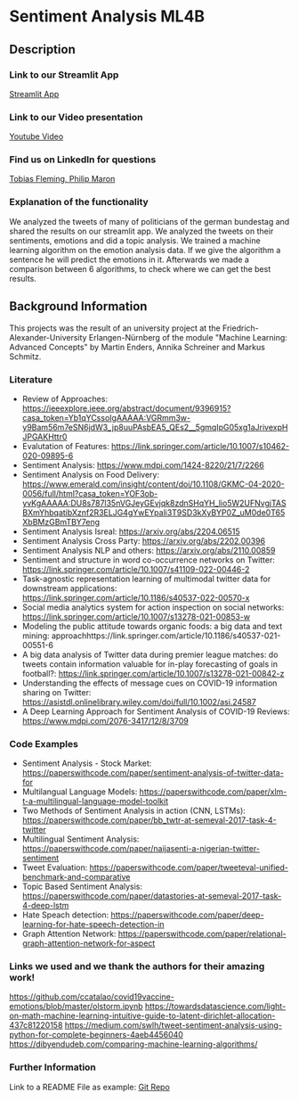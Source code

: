 # Sentiment Analysis ML4B

<div>

## Description
</div>

<div>

### Link to our Streamlit App

<a href = "https://share.streamlit.io/tfl-fau/ml4b-ss22/main/my_app/streamlit_app.py"> Streamlit App </a>

### Link to our Video presentation

<a href = "https://www.youtube.com/watch?v=G-J_rIpO2Bo"> Youtube Video </a>

### Find us on LinkedIn for questions
<a href = "https://www.linkedin.com/in/tobias-fleming/">Tobias Fleming, </a>
<a href = "https://www.linkedin.com/in/philip-maron-655209199/">Philip Maron</a>

### Explanation of the functionality
</div>
We analyzed the tweets of many of politicians of the german bundestag and shared the results on our streamlit app.
We analyzed the tweets on their sentiments, emotions and did a topic analysis.
We trained a machine learning algorithm on the emotion analysis data. If we give the algorithm a sentence he will predict the emotions in it.
Afterwards we made a comparison between 6 algorithms, to check where we can get the best results.
<div>

## Background Information

This projects was the result of an university project at the Friedrich-Alexander-University Erlangen-Nürnberg of the module "Machine Learning: Advanced Concepts" by Martin Enders, Annika Schreiner and Markus Schmitz.

### Literature
* Review of Approaches: https://ieeexplore.ieee.org/abstract/document/9396915?casa_token=Yb1qYCssoIgAAAAA:VGRmm3w-y9Bam56m7eSN6jdW3_jp8uuPAsbEA5_QEs2__5gmqIpG05xg1aJrivexpHJPGAKHttr0
* Evalutation of Features: https://link.springer.com/article/10.1007/s10462-020-09895-6
* Sentiment Analysis: https://www.mdpi.com/1424-8220/21/7/2266
* Sentiment Analysis on Food Delivery: https://www.emerald.com/insight/content/doi/10.1108/GKMC-04-2020-0056/full/html?casa_token=YOF3ob-yvKgAAAAA:DU8s787l35nVGJeyGEvjqk8zdnSHqYH_lio5W2UFNvgjTASBXmYhbqatibXznf2R3ELJG4gYwEYpali3T9SD3kXyBYP0Z_uM0de0T65XbBMzGBmTBY7eng
* Sentiment Analysis Isreal: https://arxiv.org/abs/2204.06515
* Sentiment Analysis Cross Party: https://arxiv.org/abs/2202.00396
* Sentiment Analysis NLP and others: https://arxiv.org/abs/2110.00859
* Sentiment and structure in word co-occurrence networks on Twitter:
https://link.springer.com/article/10.1007/s41109-022-00446-2
* Task-agnostic representation learning of multimodal twitter data for downstream applications:
https://link.springer.com/article/10.1186/s40537-022-00570-x
* Social media analytics system for action inspection on social networks:
https://link.springer.com/article/10.1007/s13278-021-00853-w
* Modeling the public attitude towards organic foods: a big data and text mining: approachhttps://link.springer.com/article/10.1186/s40537-021-00551-6
* A big data analysis of Twitter data during premier league matches: do tweets contain information valuable for in-play forecasting of goals in football?:
https://link.springer.com/article/10.1007/s13278-021-00842-z
* Understanding the effects of message cues on COVID-19 information sharing on Twitter:
https://asistdl.onlinelibrary.wiley.com/doi/full/10.1002/asi.24587
* A Deep Learning Approach for Sentiment Analysis of COVID-19 Reviews:
https://www.mdpi.com/2076-3417/12/8/3709



### Code Examples
* Sentiment Analysis - Stock Market: https://paperswithcode.com/paper/sentiment-analysis-of-twitter-data-for
* Multilangual Language Models: https://paperswithcode.com/paper/xlm-t-a-multilingual-language-model-toolkit
* Two Methods of Sentiment Analysis in action (CNN, LSTMs): https://paperswithcode.com/paper/bb_twtr-at-semeval-2017-task-4-twitter
* Multilingual Sentiment Analysis: https://paperswithcode.com/paper/naijasenti-a-nigerian-twitter-sentiment
* Tweet Evaluation: https://paperswithcode.com/paper/tweeteval-unified-benchmark-and-comparative
* Topic Based Sentiment Analysis: https://paperswithcode.com/paper/datastories-at-semeval-2017-task-4-deep-lstm
* Hate Speach detection: https://paperswithcode.com/paper/deep-learning-for-hate-speech-detection-in
* Graph Attention Network: https://paperswithcode.com/paper/relational-graph-attention-network-for-aspect



### Links we used and we thank the authors for their amazing work!
  
https://github.com/ccatalao/covid19vaccine-emotions/blob/master/olstorm.ipynb
https://towardsdatascience.com/light-on-math-machine-learning-intuitive-guide-to-latent-dirichlet-allocation-437c81220158
https://medium.com/swlh/tweet-sentiment-analysis-using-python-for-complete-beginners-4aeb4456040
https://dibyendudeb.com/comparing-machine-learning-algorithms/

### Further Information
Link to a README File as example: <a href = "https://github.com/facebookresearch/xformers/blob/main/README.md">Git Repo</a>
</div>
